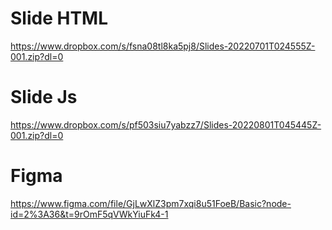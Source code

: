 #  Slide HTML
https://www.dropbox.com/s/fsna08tl8ka5pj8/Slides-20220701T024555Z-001.zip?dl=0
# Slide Js
https://www.dropbox.com/s/pf503siu7yabzz7/Slides-20220801T045445Z-001.zip?dl=0
# Figma
https://www.figma.com/file/GjLwXlZ3pm7xqi8u51FoeB/Basic?node-id=2%3A36&t=9rOmF5qVWkYiuFk4-1
